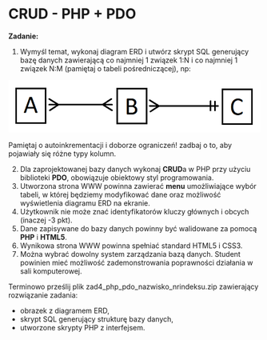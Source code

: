 # CRUD  - PHP + PDO

<b>Zadanie:</b>

1. Wymyśl temat, wykonaj diagram ERD i utwórz skrypt SQL generujący bazę danych zawierającą co najmniej 1 związek 1:N i co najmniej 1 związek N:M (pamiętaj o tabeli pośredniczącej), np: 

![Schemat ERD bazy danych](https://raw.githubusercontent.com/pcendrowski/aplikacje_internetowe/master/zad4_pdo/baza_danych/schemat_bazy_zad.png)

Pamiętaj o autoinkrementacji i doborze ograniczeń! zadbaj o to, aby pojawiały się różne typy kolumn.

2. Dla zaprojektowanej bazy danych wykonaj <b>CRUD</b>a w PHP przy użyciu biblioteki <b>PDO</b>, obowiązuje obiektowy styl programowania.
3. Utworzona strona WWW powinna zawierać <b>menu</b> umożliwiające wybór tabeli, w której będziemy modyfikować dane oraz możliwość wyświetlenia diagramu ERD na ekranie.
4. Użytkownik nie może znać identyfikatorów kluczy głównych i obcych (inaczej -3 pkt).
5. Dane zapisywane do bazy danych powinny być walidowane za pomocą <b>PHP</b> i <b>HTML5</b>.
6. Wynikowa strona WWW powinna spełniać standard HTML5 i CSS3.
7. Można wybrać dowolny system zarządzania bazą danych. Student powinien mieć możliwość zademonstrowania poprawności działania w sali komputerowej.

Terminowo prześlij plik zad4_php_pdo_nazwisko_nrindeksu.zip zawierający rozwiązanie zadania: 
- obrazek z diagramem ERD, 
- skrypt SQL generujący strukturę bazy danych, 
- utworzone skrypty PHP z interfejsem. 
